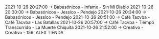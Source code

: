 2021-10-26 20:27:00 -> Babasónicos - Infame - Sin Mi Diablo
2021-10-26 20:30:00 -> Babasónicos - Jessico - Pendejo
2021-10-26 20:34:00 -> Babasónicos - Jessico - Pendejo
2021-10-26 20:51:00 -> Café Tacvba - Café Tacvba - Las Batallas
2021-10-26 20:57:00 -> Café Tacvba - Tiempo Transcurrido - La Muerte Chiquita
2021-10-26 21:52:00 -> Creativo - Creativo - 156. ALEX TIENDA

